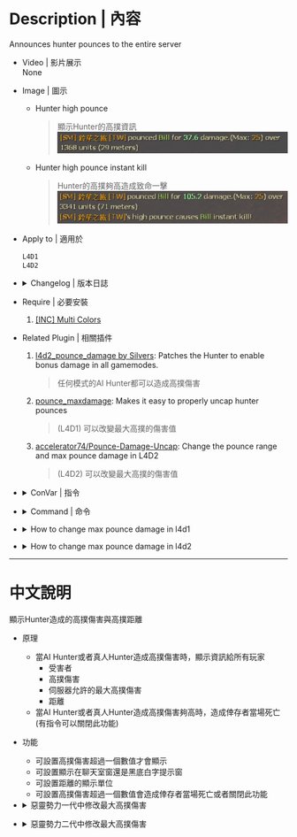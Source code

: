 # Description | 內容
Announces hunter pounces to the entire server

* Video | 影片展示
<br/>None

* Image | 圖示
	* Hunter high pounce
		> 顯示Hunter的高撲資訊
		<br/>![pounceannounce_1](image/pounceannounce_1.jpg)
	* Hunter high pounce instant kill
		> Hunter的高撲夠高造成致命一擊
		<br/>![pounceannounce_2](image/pounceannounce_2.jpg)

* Apply to | 適用於
	```
	L4D1
	L4D2
	```

* <details><summary>Changelog | 版本日誌</summary>

	* v1.9 (2023-3-24)
		* Remake code, convert code to latest syntax
		* Fix warnings when compiling on SourceMod 1.11.
		* Optimize code and improve performance
		* The minimum amount of damage required to instantly kill survivor.

	* v1.5
		* [Original Plugin by n0limit](https://forums.alliedmods.net/showthread.php?t=93605)
</details>

* Require | 必要安裝
	1. [[INC] Multi Colors](https://github.com/fbef0102/L4D1_2-Plugins/releases/tag/Multi-Colors)

* Related Plugin | 相關插件
	1. [l4d2_pounce_damage by Silvers](https://forums.alliedmods.net/showthread.php?p=2675236): Patches the Hunter to enable bonus damage in all gamemodes.
		> 任何模式的AI Hunter都可以造成高撲傷害
	2. [pounce_maxdamage](https://github.com/fbef0102/Rotoblin-AZMod/blob/master/SourceCode/scripting-az/pounce_maxdamage.sp): Makes it easy to properly uncap hunter pounces
		> (L4D1) 可以改變最大高撲的傷害值
	3. [accelerator74/Pounce-Damage-Uncap](https://github.com/accelerator74/Pounce-Damage-Uncap/actions): Change the pounce range and max pounce damage in L4D2
		> (L4D2) 可以改變最大高撲的傷害值

* <details><summary>ConVar | 指令</summary>

	* cfg/sourcemod/pounceannounce.cfg
		```php
        // Caps the displayed pounce damage to the maximum able to be dealt.
        pounceannounce_capdamage "0"

        // Announces the pounce to 0: chatbox, 1: center chat.
        pounceannounce_centerchat "0"

        // The minimum amount of damage required to instantly kill survivor. (0=Off)
        pounceannounce_killdamage "0"

        // The minimum amount of damage required to announce the pounce
        pounceannounce_minimum "10"

        // Show the distance the hunter traveled for the pounce.
        // 1=units, 2=units & feet, 3=units & meters, 4=feet, 5=meters
        pounceannounce_showdistance "3"
		```
</details>

* <details><summary>Command | 命令</summary>

	None
</details>

* <details><summary>How to change max pounce damage in l4d1</summary>

    1. Install [pounce_maxdamage](https://github.com/fbef0102/Rotoblin-AZMod/blob/master/SourceCode/scripting-az/pounce_maxdamage.sp)
	2. write down the following cvars in cfg/server.cfg
		```php
		// Sets the new maximum hunter pounce damage.
		sm_cvar pounceuncap_maxdamage 100
		```
</details>

* <details><summary>How to change max pounce damage in l4d2</summary>

    1. Install [accelerator74/Pounce-Damage-Uncap](https://github.com/accelerator74/Pounce-Damage-Uncap/actions)
	2. write down the following cvars in cfg/server.cfg
        * default 25
            ```php
            // z_pounce_damage_range_max = ((z_hunter_max_pounce_bonus_damage / 24) * 700) + z_pounce_damage_range_min
            sm_cvar z_hunter_max_pounce_bonus_damage 24
            sm_cvar z_pounce_damage_range_min 300
            sm_cvar z_pounce_damage_range_max 1000
            ```
        * Max Pounce Damage 30
            ```php
            // z_pounce_damage_range_max = ((29 / 24) * 700) + 300
            sm_cvar z_hunter_max_pounce_bonus_damage 29
            sm_cvar z_pounce_damage_range_min 300
            sm_cvar z_pounce_damage_range_max 1145.833
            ```
        * Max Pounce Damage 75
            ```php
            // z_pounce_damage_range_max = ((74 / 24) * 700) + 300
            sm_cvar z_hunter_max_pounce_bonus_damage 29
            sm_cvar z_pounce_damage_range_min 300
            sm_cvar z_pounce_damage_range_max 2458.333
            ```
        * Max Pounce Damage 100
            ```php
            // z_pounce_damage_range_max = ((99 / 24) * 700) + 300
            sm_cvar z_hunter_max_pounce_bonus_damage 99
            sm_cvar z_pounce_damage_range_min 300
            sm_cvar z_pounce_damage_range_max 3187.5
            ```
        * Max Pounce Damage 200
            ```php
            // z_pounce_damage_range_max = ((199 / 24) * 700) + 300
            sm_cvar z_hunter_max_pounce_bonus_damage 199
            sm_cvar z_pounce_damage_range_min 300
            sm_cvar z_pounce_damage_range_max 6104.167
            ```
</details>

- - - -
# 中文說明
顯示Hunter造成的高撲傷害與高撲距離

* 原理
	* 當AI Hunter或者真人Hunter造成高撲傷害時，顯示資訊給所有玩家
		* 受害者
        * 高撲傷害
        * 伺服器允許的最大高撲傷害
        * 距離
    * 當AI Hunter或者真人Hunter造成高撲傷害夠高時，造成倖存者當場死亡 (有指令可以關閉此功能)

* 功能
    * 可設置高撲傷害超過一個數值才會顯示
    * 可設置顯示在聊天室窗還是黑底白字提示窗
    * 可設置距離的顯示單位
    * 可設置高撲傷害超過一個數值會造成倖存者當場死亡或者關閉此功能

* <details><summary>惡靈勢力一代中修改最大高撲傷害</summary>

    1. 安裝 [pounce_maxdamage](https://github.com/fbef0102/Rotoblin-AZMod/blob/master/SourceCode/scripting-az/pounce_maxdamage.sp)
	2. 以下指令寫入文件 cfg/server.cfg，可自行調整
		```php
		// Sets the new maximum hunter pounce damage.
		sm_cvar pounceuncap_maxdamage 100
		```
</details>

* <details><summary>惡靈勢力二代中修改最大高撲傷害</summary>

    1. 安裝 [accelerator74/Pounce-Damage-Uncap](https://github.com/accelerator74/Pounce-Damage-Uncap/actions)
	2. 以下指令寫入文件 cfg/server.cfg，可自行調整
        * 預設最大高撲傷害: 25
            ```php
            // z_pounce_damage_range_max = ((z_hunter_max_pounce_bonus_damage / 24) * 700) + z_pounce_damage_range_min
            sm_cvar z_hunter_max_pounce_bonus_damage 24
            sm_cvar z_pounce_damage_range_min 300
            sm_cvar z_pounce_damage_range_max 1000
            ```
        * 最大高撲傷害: 30
            ```php
            // z_pounce_damage_range_max = ((29 / 24) * 700) + 300
            sm_cvar z_hunter_max_pounce_bonus_damage 29
            sm_cvar z_pounce_damage_range_min 300
            sm_cvar z_pounce_damage_range_max 1145.833
            ```
       * 最大高撲傷害: 75
            ```php
            // z_pounce_damage_range_max = ((74 / 24) * 700) + 300
            sm_cvar z_hunter_max_pounce_bonus_damage 29
            sm_cvar z_pounce_damage_range_min 300
            sm_cvar z_pounce_damage_range_max 2458.333
            ```
        * 最大高撲傷害: 100
            ```php
            // z_pounce_damage_range_max = ((99 / 24) * 700) + 300
            sm_cvar z_hunter_max_pounce_bonus_damage 99
            sm_cvar z_pounce_damage_range_min 300
            sm_cvar z_pounce_damage_range_max 3187.5
            ```
        * 最大高撲傷害: 200
            ```php
            // z_pounce_damage_range_max = ((199 / 24) * 700) + 300
            sm_cvar z_hunter_max_pounce_bonus_damage 199
            sm_cvar z_pounce_damage_range_min 300
            sm_cvar z_pounce_damage_range_max 6104.167
            ```
</details>

